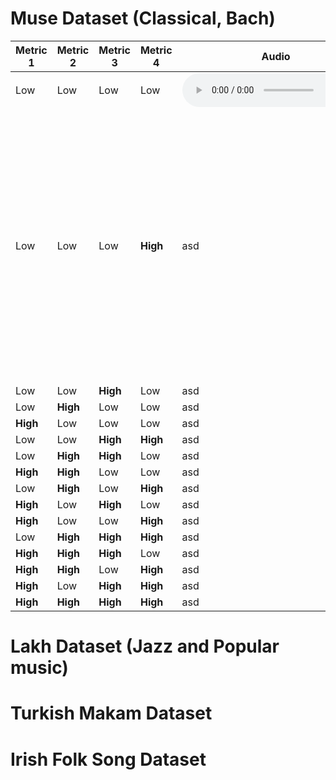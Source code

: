 <!-- ---
# Feel free to add content and custom Front Matter to this file.
# To modify the layout, see https://jekyllrb.com/docs/themes/#overriding-theme-defaults

layout: home
--- -->

<!-- <audio src="midi_4_4_4_4.mp3" controls autoplay loop></audio> -->

# Muse Dataset (Classical, Bach)

<!-- <audio ref='themeSong' src="/midi_4_4_4_4.mp3"></audio> -->

<!-- <audio ><source src='midi_4_4_4_4.mp3' type='audio/mpeg'></audio> -->



| Metric 1 | Metric 2  | Metric 3 | Metric 4 | Audio                                                         | Pianoroll                                          |
|----------|-----------|----------|----------|---------------------------------------------------------------|----------------------------------------------------|
| Low      | Low       | Low      | Low      | <audio src="midi_4_4_4_4.mp3" controls autoplay loop></audio> | ![Piano Roll](/Bach/Piano_rolls/midi_4_4_4_4.png)  |
| Low      | Low       | Low      | **High** | asd                                                           | <img src = "/Bach/Piano_rolls/midi_4_4_4_10.png" alt = "Piano Roll" width = "216" height = "432">|
| Low      | Low       | **High** | Low      | asd                                                           | asd                                                |
| Low      | **High**  | Low      | Low      | asd                                                           | asd                                                |
| **High** | Low       | Low      | Low      | asd                                                           | asd                                                |
| Low      | Low       | **High** | **High** | asd                                                           | asd                                                |
| Low      | **High** | **High** | Low      | asd                                                           | asd                                                |
| **High** | **High**  | Low      | Low      | asd                                                           | asd                                                |
| Low      | **High**  | Low      | **High** | asd                                                           | asd                                                |
| **High** | Low       | **High** | Low      | asd                                                           | asd                                                |
| **High** | Low       | Low      | **High** | asd                                                           | asd                                                |
| Low      | **High**  | **High** | **High** | asd                                                           | asd                                                |
| **High** | **High**  | **High** | Low      | asd                                                           | asd                                                |
| **High** | **High**  | Low      | **High** | asd                                                           | asd                                                |
| **High** | Low       | **High** | **High** | asd                                                           | asd                                                |
| **High** | **High**  | **High** | **High** | asd                                                           | asd                                                |


# Lakh Dataset (Jazz and Popular music)

# Turkish Makam Dataset

# Irish Folk Song Dataset
